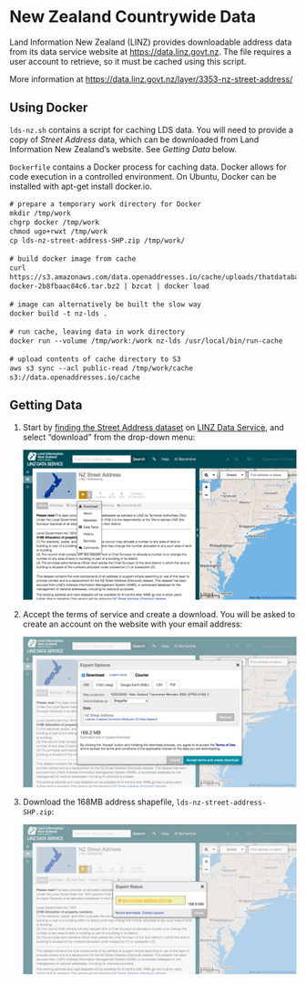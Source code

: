 New Zealand Countrywide Data
====

Land Information New Zealand (LINZ) provides downloadable address data from
its data service website at https://data.linz.govt.nz. The file requires a
user account to retrieve, so it must be cached using this script.

More information at https://data.linz.govt.nz/layer/3353-nz-street-address/

Using Docker
----

`lds-nz.sh` contains a script for caching LDS data. You will need to provide
a copy of _Street Address_ data, which can be downloaded from
Land Information New Zealand’s website. See _Getting Data_ below.

`Dockerfile` contains a Docker process for caching data. Docker allows for code
execution in a controlled environment. On Ubuntu, Docker can be installed with
apt-get install docker.io.

    # prepare a temporary work directory for Docker
    mkdir /tmp/work
    chgrp docker /tmp/work
    chmod ugo+rwxt /tmp/work
    cp lds-nz-street-address-SHP.zip /tmp/work/

    # build docker image from cache
    curl https://s3.amazonaws.com/data.openaddresses.io/cache/uploads/thatdatabaseguy/e42f66/nz-docker-2b8fbaac84c6.tar.bz2 | bzcat | docker load
    
    # image can alternatively be built the slow way
    docker build -t nz-lds .

    # run cache, leaving data in work directory
    docker run --volume /tmp/work:/work nz-lds /usr/local/bin/run-cache

    # upload contents of cache directory to S3
    aws s3 sync --acl public-read /tmp/work/cache s3://data.openaddresses.io/cache

Getting Data
----

1.  Start by [finding the Street Address dataset](https://data.linz.govt.nz/search/?q=street+address)
    on [LINZ Data Service](https://data.linz.govt.nz/), and select “download” from
    the drop-down menu:
    
    ![Download data](images/1.png)

2.  Accept the terms of service and create a download. You will be asked to create
    an account on the website with your email address:
    
    ![Create download](images/2.png)

3.  Download the 168MB address shapefile, `lds-nz-street-address-SHP.zip`:
    
    ![Get file](images/3.png)

